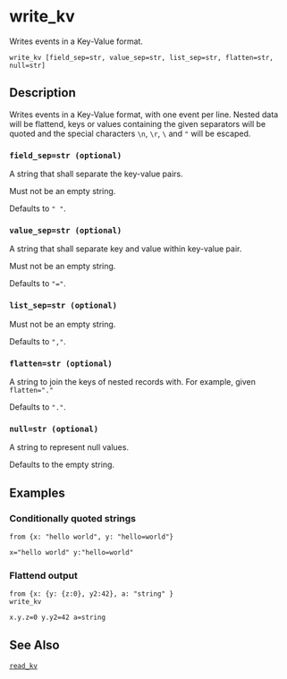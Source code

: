 # write_kv

Writes events in a Key-Value format.

```tql
write_kv [field_sep=str, value_sep=str, list_sep=str, flatten=str, null=str]
```

## Description

Writes events in a Key-Value format, with one event per line. Nested data will
be flattend, keys or values containing the given separators will be quoted and
the special characters `\n`, `\r`, `\` and `"` will be escaped.

### `field_sep=str (optional)`

A string that shall separate the key-value pairs.

Must not be an empty string.

Defaults to `" "`.

### `value_sep=str (optional)`

A string that shall separate key and value within key-value pair.

Must not be an empty string.

Defaults to `"="`.

### `list_sep=str (optional)`

Must not be an empty string.

Defaults to `","`.

### `flatten=str (optional)`

A string to join the keys of nested records with. For example,
given `flatten="."`

Defaults to `"."`.

### `null=str (optional)`

A string to represent null values.

Defaults to the empty string.

## Examples

### Conditionally quoted strings

```tql
from {x: "hello world", y: "hello=world"}
```
```txt
x="hello world" y:"hello=world"
```

### Flattend output

```tql
from {x: {y: {z:0}, y2:42}, a: "string" }
write_kv
```
```txt
x.y.z=0 y.y2=42 a=string
```

## See Also

[`read_kv`](read_kv.mdx)
